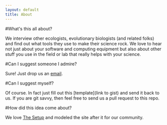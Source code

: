 ```yaml
---
layout: default
title: About
---
```


#What's this all about?

We interview other ecologists, evolutionary biologists (and related folks) and find out what tools they use to make their science rock. We love to hear not just about your software and computing equipment but also about other stuff you use in the field or lab that really helps with your science.

#Can I suggest someone I admire?

Sure! Just drop us an [email](mailto:interviews@ecotools.org).

#Can I suggest myself?

Of course. In fact just fill out this [template](link to gist) and send it back to us. If you are git savvy, then feel free to send us a pull request to this repo.

#How did this idea come about?

We love [The Setup](http://usesthis.com/about/) and modeled the site after it for our community.
